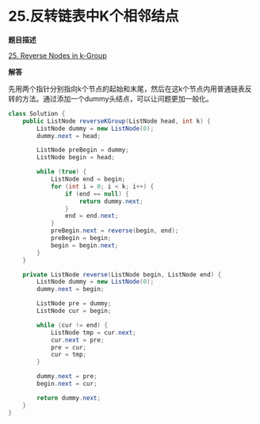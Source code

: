 # 25.反转链表中K个相邻结点

**题目描述**

[25. Reverse Nodes in k-Group](https://leetcode.com/problems/reverse-nodes-in-k-group/)

**解答**

先用两个指针分别指向k个节点的起始和末尾，然后在这k个节点内用普通链表反转的方法。通过添加一个dummy头结点，可以让问题更加一般化。

```java
class Solution {
    public ListNode reverseKGroup(ListNode head, int k) {
        ListNode dummy = new ListNode(0);
        dummy.next = head;

        ListNode preBegin = dummy;
        ListNode begin = head;

        while (true) {
            ListNode end = begin;
            for (int i = 0; i < k; i++) {
                if (end == null) {
                    return dummy.next;
                }
                end = end.next;
            }
            preBegin.next = reverse(begin, end);
            preBegin = begin;
            begin = begin.next;
        }
    }

    private ListNode reverse(ListNode begin, ListNode end) {
        ListNode dummy = new ListNode(0);
        dummy.next = begin;

        ListNode pre = dummy;
        ListNode cur = begin;

        while (cur != end) {
            ListNode tmp = cur.next;
            cur.next = pre;
            pre = cur;
            cur = tmp;
        }

        dummy.next = pre;
        begin.next = cur;

        return dummy.next;
    }
}
```